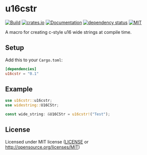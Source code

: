 # u16cstr

[![Build](https://github.com/OpenByteDev/u16cstr/actions/workflows/build-and-test.yml/badge.svg)](https://github.com/OpenByteDev/u16cstr/actions/workflows/build-and-test.yml)
[![crates.io](https://img.shields.io/crates/v/u16cstr.svg)](https://crates.io/crates/u16cstr)
[![Documentation](https://docs.rs/u16cstr/badge.svg)](https://docs.rs/u16cstr)
[![dependency status](https://deps.rs/repo/github/openbytedev/u16cstr/status.svg)](https://deps.rs/repo/github/openbytedev/u16cstr)
[![MIT](https://img.shields.io/crates/l/u16cstr.svg)](https://github.com/OpenByteDev/u16cstr/blob/master/LICENSE)

A macro for creating c-style u16 wide strings at compile time.

## Setup
Add this to your `Cargo.toml`:
```toml
[dependencies]
u16cstr = "0.1"
```

## Example
```rust
use u16cstr::u16cstr;
use widestring::U16CStr;

const wide_string: &U16CStr = u16cstr!("Test");
```

## License
Licensed under MIT license ([LICENSE](https://github.com/OpenByteDev/u16cstr/blob/master/LICENSE) or http://opensource.org/licenses/MIT)
